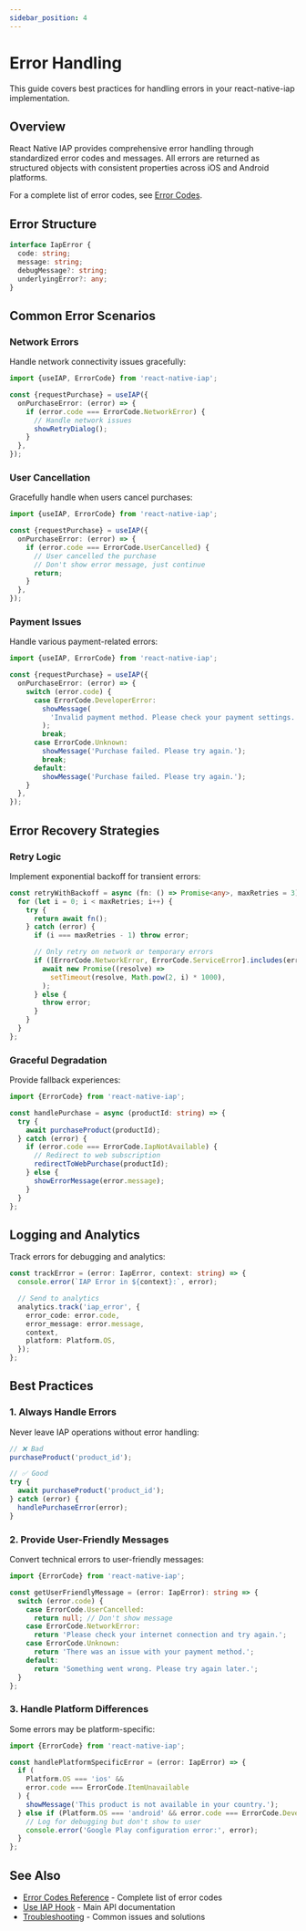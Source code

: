 ```yaml
---
sidebar_position: 4
---
```


# Error Handling

This guide covers best practices for handling errors in your react-native-iap implementation.

## Overview

React Native IAP provides comprehensive error handling through standardized error codes and messages. All errors are returned as structured objects with consistent properties across iOS and Android platforms.

For a complete list of error codes, see [Error Codes](../api/error-codes).

## Error Structure

```typescript
interface IapError {
  code: string;
  message: string;
  debugMessage?: string;
  underlyingError?: any;
}
```

## Common Error Scenarios

### Network Errors

Handle network connectivity issues gracefully:

```typescript
import {useIAP, ErrorCode} from 'react-native-iap';

const {requestPurchase} = useIAP({
  onPurchaseError: (error) => {
    if (error.code === ErrorCode.NetworkError) {
      // Handle network issues
      showRetryDialog();
    }
  },
});
```

### User Cancellation

Gracefully handle when users cancel purchases:

```typescript
import {useIAP, ErrorCode} from 'react-native-iap';

const {requestPurchase} = useIAP({
  onPurchaseError: (error) => {
    if (error.code === ErrorCode.UserCancelled) {
      // User cancelled the purchase
      // Don't show error message, just continue
      return;
    }
  },
});
```

### Payment Issues

Handle various payment-related errors:

```typescript
import {useIAP, ErrorCode} from 'react-native-iap';

const {requestPurchase} = useIAP({
  onPurchaseError: (error) => {
    switch (error.code) {
      case ErrorCode.DeveloperError:
        showMessage(
          'Invalid payment method. Please check your payment settings.',
        );
        break;
      case ErrorCode.Unknown:
        showMessage('Purchase failed. Please try again.');
        break;
      default:
        showMessage('Purchase failed. Please try again.');
    }
  },
});
```

## Error Recovery Strategies

### Retry Logic

Implement exponential backoff for transient errors:

```typescript
const retryWithBackoff = async (fn: () => Promise<any>, maxRetries = 3) => {
  for (let i = 0; i < maxRetries; i++) {
    try {
      return await fn();
    } catch (error) {
      if (i === maxRetries - 1) throw error;

      // Only retry on network or temporary errors
      if ([ErrorCode.NetworkError, ErrorCode.ServiceError].includes(error.code)) {
        await new Promise((resolve) =>
          setTimeout(resolve, Math.pow(2, i) * 1000),
        );
      } else {
        throw error;
      }
    }
  }
};
```

### Graceful Degradation

Provide fallback experiences:

```typescript
import {ErrorCode} from 'react-native-iap';

const handlePurchase = async (productId: string) => {
  try {
    await purchaseProduct(productId);
  } catch (error) {
    if (error.code === ErrorCode.IapNotAvailable) {
      // Redirect to web subscription
      redirectToWebPurchase(productId);
    } else {
      showErrorMessage(error.message);
    }
  }
};
```

## Logging and Analytics

Track errors for debugging and analytics:

```typescript
const trackError = (error: IapError, context: string) => {
  console.error(`IAP Error in ${context}:`, error);

  // Send to analytics
  analytics.track('iap_error', {
    error_code: error.code,
    error_message: error.message,
    context,
    platform: Platform.OS,
  });
};
```

## Best Practices

### 1. Always Handle Errors

Never leave IAP operations without error handling:

```typescript
// ❌ Bad
purchaseProduct('product_id');

// ✅ Good
try {
  await purchaseProduct('product_id');
} catch (error) {
  handlePurchaseError(error);
}
```

### 2. Provide User-Friendly Messages

Convert technical errors to user-friendly messages:

```typescript
import {ErrorCode} from 'react-native-iap';

const getUserFriendlyMessage = (error: IapError): string => {
  switch (error.code) {
    case ErrorCode.UserCancelled:
      return null; // Don't show message
    case ErrorCode.NetworkError:
      return 'Please check your internet connection and try again.';
    case ErrorCode.Unknown:
      return 'There was an issue with your payment method.';
    default:
      return 'Something went wrong. Please try again later.';
  }
};
```

### 3. Handle Platform Differences

Some errors may be platform-specific:

```typescript
import {ErrorCode} from 'react-native-iap';

const handlePlatformSpecificError = (error: IapError) => {
  if (
    Platform.OS === 'ios' &&
    error.code === ErrorCode.ItemUnavailable
  ) {
    showMessage('This product is not available in your country.');
  } else if (Platform.OS === 'android' && error.code === ErrorCode.DeveloperError) {
    // Log for debugging but don't show to user
    console.error('Google Play configuration error:', error);
  }
};
```

## See Also

- [Error Codes Reference](../api/error-codes) - Complete list of error codes
- [Use IAP Hook](../api/use-iap) - Main API documentation
- [Troubleshooting](./troubleshooting) - Common issues and solutions
